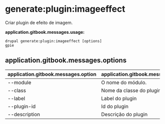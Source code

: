 # generate:plugin:imageeffect
Criar plugin de efeito de imagem.

**application.gitbook.messages.usage:**
```
drupal generate:plugin:imageeffect [options]
gpie
```

## application.gitbook.messages.options
application.gitbook.messages.option | application.gitbook.messages.details
-------|-------------
--module | O nome do módulo.
--class | Nome da classe do plugin
--label | Label do plugin
--plugin-id | Id do plugin
--description | Descrição do plugin
